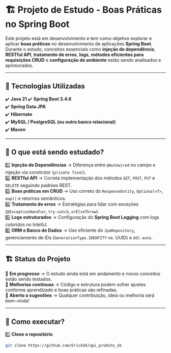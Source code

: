 # 🏗️ Projeto de Estudo - Boas Práticas no Spring Boot  

Este projeto está em desenvolvimento e tem como objetivo explorar e aplicar **boas práticas** no desenvolvimento de aplicações **Spring Boot**. Durante o estudo, conceitos essenciais como **injeção de dependência**, **RESTful API**, **tratamento de erros**, **logs**, **métodos eficientes para requisições CRUD** e **configuração de ambiente** estão sendo analisados e aprimorados.

---

## 🚀 Tecnologias Utilizadas  
✔️ **Java 21** 
✔️ **Spring Boot 3.4.6**  
✔️ **Spring Data JPA**  
✔️ **Hibernate**  
✔️ **MySQL / PostgreSQL (ou outro banco relacional)**  
✔️ **Maven**  

---

## 📌 O que está sendo estudado?  

1️⃣ **Injeção de Dependências** → Diferença entre `@Autowired` no campo e injeção via construtor (`private final`).  
2️⃣ **RESTful API** → Correta implementação dos métodos `GET`, `POST`, `PUT` e `DELETE` seguindo padrões REST.  
3️⃣ **Boas práticas em CRUD** → Uso correto do `ResponseEntity`, `Optional<T>`, `map()` e retornos semânticos.  
4️⃣ **Tratamento de erros** → Estratégias para lidar com exceções (`@ExceptionHandler`, `try-catch`, `orElseThrow`).  
5️⃣ **Logs estruturados** → Configuração do **Spring Boot Logging** com logs coloridos no IntelliJ.  
6️⃣ **ORM e Banco de Dados** → Uso eficiente do `JpaRepository`, gerenciamento de IDs (`GenerationType.IDENTITY` vs. UUID) e `ddl-auto`.  

---

## 🏗️ Status do Projeto  
🔹 **Em progresso** → O estudo ainda está em andamento e novos conceitos estão sendo testados.  
🔹 **Melhorias contínuas** → Código e estrutura podem sofrer ajustes conforme aprendizado e boas práticas são refinadas.  
🔹 **Aberto a sugestões** → Qualquer contribuição, ideia ou melhoria será bem-vinda!  

---

## 🚀 Como executar?  

1️⃣ **Clone o repositório**  
```bash
git clone https://github.com/ErickGX/api_produto_sb
